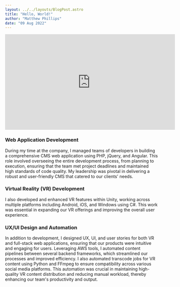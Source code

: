 ```yaml
---
layout: ../../layouts/BlogPost.astro
title: "Hello, World!"
author: "Matthew Phillips"
date: "09 Aug 2022"
---
```

<iframe width="560" height="315" class="m-auto w-full md:w-[560px]" src="https://www.youtube.com/embed/-nWddbP-hgo?si=WfZoy9QYlsnUCDwd" title="YouTube video player" frameborder="0" allow="accelerometer; autoplay; clipboard-write; encrypted-media; gyroscope; picture-in-picture; web-share" referrerpolicy="strict-origin-when-cross-origin" allowfullscreen></iframe>

### Web Application Development

During my time at the company, I managed teams of developers in building a comprehensive CMS web application using PHP, jQuery, and Angular. This role involved overseeing the entire development process, from planning to execution, ensuring that the team met project deadlines and maintained high standards of code quality. My leadership was pivotal in delivering a robust and user-friendly CMS that catered to our clients' needs.

### Virtual Reality (VR) Development

I also developed and enhanced VR features within Unity, working across multiple platforms including Android, iOS, and Windows using C#. This work was essential in expanding our VR offerings and improving the overall user experience.

### UX/UI Design and Automation

In addition to development, I designed UX, UI, and user stories for both VR and full-stack web applications, ensuring that our products were intuitive and engaging for users. Leveraging AWS tools, I automated content pipelines between several backend frameworks, which streamlined our processes and improved efficiency. I also automated transcode jobs for VR content using Python and FFmpeg to ensure compatibility across various social media platforms. This automation was crucial in maintaining high-quality VR content distribution and reducing manual workload, thereby enhancing our team's productivity and output.